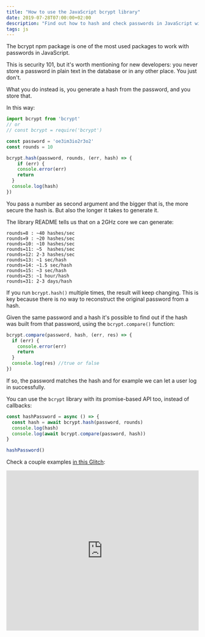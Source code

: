 ```yaml
---
title: "How to use the JavaScript bcrypt library"
date: 2019-07-28T07:00:00+02:00
description: "Find out how to hash and check passwords in JavaScript with the bcrypt library"
tags: js
---
```


The bcrypt npm package is one of the most used packages to work with passwords in JavaScript.

This is security 101, but it's worth mentioning for new developers: you never store a password in plain text in the database or in any other place. You just don't.

What you do instead is, you generate a hash from the password, and you store that.

In this way:

```js
import bcrypt from 'bcrypt'
// or
// const bcrypt = require('bcrypt')

const password = 'oe3im3io2r3o2'
const rounds = 10

bcrypt.hash(password, rounds, (err, hash) => {
	if (err) {
    console.error(err)
    return
  }
  console.log(hash)
})
```

You pass a number as second argument and the bigger that is, the more secure the hash is. But also the longer it takes to generate it.

The library README tells us that on a 2GHz core we can generate:

```
rounds=8 : ~40 hashes/sec
rounds=9 : ~20 hashes/sec
rounds=10: ~10 hashes/sec
rounds=11: ~5  hashes/sec
rounds=12: 2-3 hashes/sec
rounds=13: ~1 sec/hash
rounds=14: ~1.5 sec/hash
rounds=15: ~3 sec/hash
rounds=25: ~1 hour/hash
rounds=31: 2-3 days/hash
```

If you run `bcrypt.hash()` multiple times, the result will keep changing. This is key because there is no way to reconstruct the original password from a hash.

Given the same password and a hash it's possible to find out if the hash was built from that password, using the `bcrypt.compare()` function:

```js
bcrypt.compare(password, hash, (err, res) => {
  if (err) {
    console.error(err)
    return
  }
  console.log(res) //true or false
})
```

If so, the password matches the hash and for example we can let a user log in successfully.

You can use the `bcrypt` library with its promise-based API too, instead of callbacks:

```js
const hashPassword = async () => {
  const hash = await bcrypt.hash(password, rounds)
  console.log(hash)
  console.log(await bcrypt.compare(password, hash))
}

hashPassword()
```

Check a couple examples [in this Glitch](https://glitch.com/~flavio-bcrypt-example):

<!-- Copy and Paste Me -->
<div class="glitch-embed-wrap" style="height: 420px; width: 100%;">
  <iframe
    allow="geolocation; microphone; camera; midi; vr; encrypted-media"
    src="https://glitch.com/embed/#!/embed/flavio-bcrypt-example?path=app.js&previewSize=0"
    alt="flavio-bcrypt-example on Glitch"
    style="height: 100%; width: 100%; border: 0;">
  </iframe>
</div>